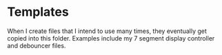 # Templates

When I create files that I intend to use many times, they eventually get copied into this folder. Examples include my 7 segment display controller and debouncer files.